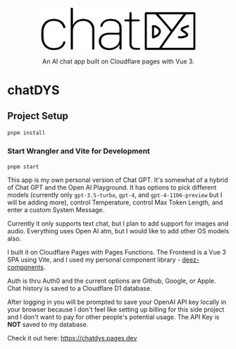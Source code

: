 <p align="center">
  <a href="https://chatdys.pages.dev" target="_blank">
    <picture>
      <source media="(prefers-color-scheme: dark)" srcset="./src/assets/img/chat-dys.svg">
      <source media="(prefers-color-scheme: light)" srcset="./src/assets/img/chat-dys-light.svg">
      <img alt="deez components" src="./src/assets/img/chat-dys-light.svg" width="350" style="max-width: 100%;">
    </picture>
  </a>
</p>

<p align="center">
  An AI chat app built on Cloudflare pages with Vue 3.
</p>

# chatDYS

## Project Setup

```sh
pnpm install
```

### Start Wrangler and Vite for Development

```sh
pnpm start
```

This app is my own personal version of Chat GPT. It's somewhat of a hybrid of Chat GPT and the Open AI Playground. It has options to pick different models (currently only `gpt-3.5-turbo`, `gpt-4`, and `gpt-4-1106-preview` but I will be adding more), control Temperature, control Max Token Length, and enter a custom System Message.

Currently it only supports text chat, but I plan to add support for images and audio. Everything uses Open AI atm, but I would like to add other OS models also.

I built it on Cloudflare Pages with Pages Functions. The Frontend is a Vue 3 SPA using Vite, and I used my personal component library - [deez-components](https://github.com/dys-org/deez-components).

Auth is thru Auth0 and the current options are Github, Google, or Apple. Chat history is saved to a Cloudflare D1 database.

After logging in you will be prompted to save your OpenAI API key locally in your browser because I don't feel like setting up billing for this side project and I don't want to pay for other people's potential usage. The API Key is **NOT** saved to my database.

Check it out here: https://chatdys.pages.dev
